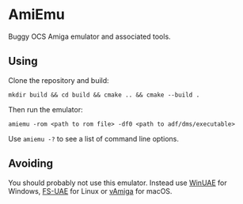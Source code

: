 # AmiEmu

Buggy OCS Amiga emulator and associated tools.

## Using

Clone the repository and build:

`mkdir build && cd build && cmake .. && cmake --build .`

Then run the emulator:

`amiemu -rom <path to rom file> -df0 <path to adf/dms/executable>`

Use `amiemu -?` to see a list of command line options.

## Avoiding

You should probably not use this emulator. Instead use [WinUAE](https://www.winuae.net/) for Windows, [FS-UAE](https://fs-uae.net/) for Linux or [vAmiga](https://dirkwhoffmann.github.io/vAmiga/) for macOS.
